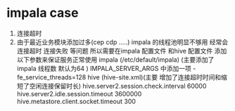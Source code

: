 # impala case

1. 连接超时
2. 由于最近业务模块添加过多(cep cdp .....)
   impala 的线程池明显不够用 经常会连接超时 连接失败 等问题
   所以需要在impala 配置文件 和hive 配置文件 添加以下参数来保证服务正常使用
   impala (/etc/default/impala) (主要添加了impala 线程数  默认为64 )
   IMPALA_SERVER_ARGS 中添加一项
   -fe_service_threads=128
   hive (hive-site.xml)(主要 增加了连接超时时间和缩短了空闲连接保留时长)
   <property>
   <name>hive.server2.session.check.interval</name>
   <value>60000</value>
   </property>
   <property>
   <name>hive.server2.idle.session.timeout</name>
   <value>3600000</value>
   </property>
   <property>
   <name>hive.metastore.client.socket.timeout</name>
   <value>300</value>
   </property>